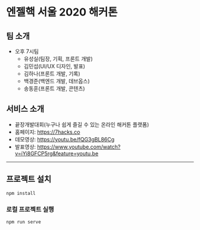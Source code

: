 # 엔젤핵 서울 2020 해커톤

## 팀 소개
- 오후 7시팀
  - 유성실(팀장, 기획, 프론트 개발)
  - 김민섭(UI/UX 디자인, 발표)
  - 김하나(프론트 개발, 기록)
  - 백경준(백엔드 개발, 데브옵스)
  - 송동훈(프론트 개발, 콘텐츠)

## 서비스 소개 
- 끝장개발대회(누구나 쉽게 즐길 수 있는 온라인 해커톤 플랫폼)
- 홈페이지: https://7hacks.co
- 데모영상: https://youtu.be/fQG3gBL86Cg
- 발표영상: https://www.youtube.com/watch?v=iYi8GFCP5rg&feature=youtu.be

***

## 프로젝트 설치
```
npm install
```

### 로컬 프로젝트 실행
```
npm run serve
```
